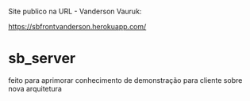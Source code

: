 ######
Site publico na URL - Vanderson Vauruk:

https://sbfrontvanderson.herokuapp.com/

# sb_server
feito para aprimorar conhecimento de demonstração para cliente sobre nova arquitetura
